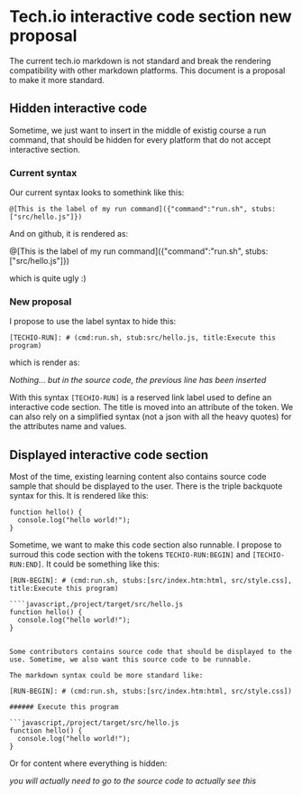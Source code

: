 # Tech.io interactive code section new proposal

The current tech.io markdown is not standard and break the rendering compatibility with other markdown platforms.
This document is a proposal to make it more standard.

## Hidden interactive code

Sometime, we just want to insert in the middle of existig course a run command, that should be hidden for every platform that do not accept interactive section.

### Current syntax

Our current syntax looks to somethink like this:
```
@[This is the label of my run command]({"command":"run.sh", stubs:["src/hello.js"]})
```
And on github, it is rendered as:

@[This is the label of my run command]({"command":"run.sh", stubs:["src/hello.js"]})

which is quite ugly :)

### New proposal

I propose to use the label syntax to hide this:
```
[TECHIO-RUN]: # (cmd:run.sh, stub:src/hello.js, title:Execute this program)
```
which is render as:

[TECHIO-RUN]: # (command:run.sh, stub:src/hello.js, title:Execute this program)

_Nothing... but in the source code, the previous line has been inserted_

With this syntax `[TECHIO-RUN]` is a reserved link label used to define an interactive code section. The title is moved into an attribute of the token. We can also rely on a simplified syntax (not a json with all the heavy quotes) for the attributes name and values.

## Displayed interactive code section

Most of the time, existing learning content also contains source code sample that should be displayed to the user. There is the triple backquote syntax for this. It is rendered like this:

```
function hello() {
  console.log("hello world!");
}
```

Sometime, we want to make this code section also runnable. I propose to surroud this code section with the tokens `TECHIO-RUN:BEGIN]` and `[TECHIO-RUN:END]`. It could be something like this:

```
[RUN-BEGIN]: # (cmd:run.sh, stubs:[src/index.htm:html, src/style.css], title:Execute this program)

````javascript,/project/target/src/hello.js
function hello() {
  console.log("hello world!");
}
````

[RUN-END]: #
```

Some contributors contains source code that should be displayed to the use. Sometime, we also want this source code to be runnable.

The markdown syntax could be more standard like:

[RUN-BEGIN]: # (cmd:run.sh, stubs:[src/index.htm:html, src/style.css])

###### Execute this program

```javascript,/project/target/src/hello.js
function hello() {
  console.log("hello world!");
}
```

[RUN-END]: #

Or for content where everything is hidden:

[RUN]: # (cmd:run.sh, stub:src/hello.js, title:Execute this program)

_you will actually need to go to the source code to actually see this_
